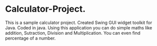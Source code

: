 # Calculator-Project. 
This is a sample calculator project. 
Created Swing GUI widget toolkit for Java. 
Coded in java. 
Using this application you can do simple maths like addition, Sutraction, Division and Multiplication. 
You can even find percentage of a number. 
